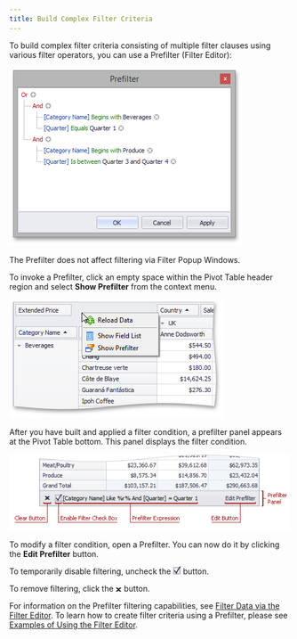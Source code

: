 ```yaml
---
title: Build Complex Filter Criteria
---
```

To build complex filter criteria consisting of multiple filter clauses using various filter operators, you can use a Prefilter (Filter Editor):

![EU_XtraPivotGrid_PreFilter](../../../../images/Img7617.png)

The Prefilter does not affect filtering via Filter Popup Windows.

To invoke a Prefilter, click an empty space within the Pivot Table header region and select **Show Prefilter** from the context menu.

![EU_XtraPivotGrid_ShowFieldListMenu](../../../../images/Img7594.png)

After you have built and applied a filter condition, a prefilter panel appears at the Pivot Table bottom. This panel displays the filter condition.

![pivotgrid_PrefilterPanel](../../../../images/Img13154.png)

To modify a filter condition, open a Prefilter. You can now do it by clicking the **Edit Prefilter** button.

To temporarily disable filtering, uncheck the ![EU_XtraPivotGrid_FilterPanel_EnableButton](../../../../images/Img7619.png) button.

To remove filtering, click the ![EU_XtraPivotGrid_FilterPanel_CloseButton](../../../../images/Img7620.png) button.

For information on the Prefilter filtering capabilities, see [Filter Data via the Filter Editor](../../../../../interface-elements-for-desktop/articles/filter-editor/filter-data-via-the-filter-editor.md). To learn how to create filter criteria using a Prefilter, please see [Examples of Using the Filter Editor](../../../../../interface-elements-for-desktop/articles/filter-editor/examples-of-using-the-filter-editor.md).